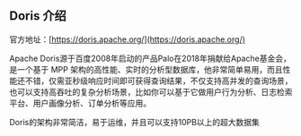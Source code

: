 

## Doris 介绍

官方地址：[https://doris.apache.org/](https://doris.apache.org/)

Apache Doris源于百度2008年启动的产品Palo在2018年捐献给Apache基金会，是一个基于 MPP  架构的高性能、实时的分析型数据库，他非常简单易用，而且性能还不错，仅需亚秒级响应时间即可获得查询结果，不仅支持高并发的查询场景，也可以支持高吞吐的复杂分析场景，比如你可以基于它做用户行为分析、日志检索平台、用户画像分析、订单分析等应用。

Doris的架构非常简洁，易于运维，并且可以支持10PB以上的超大数据集
